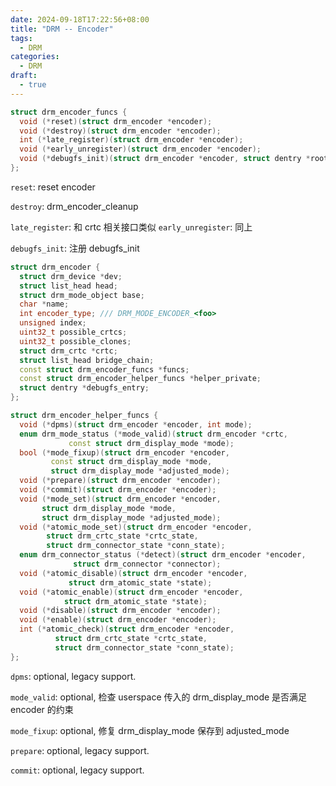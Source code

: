 ```yaml
---
date: 2024-09-18T17:22:56+08:00
title: "DRM -- Encoder"
tags:
  - DRM
categories:
  - DRM
draft:
  - true
---
```


```c++
struct drm_encoder_funcs {
  void (*reset)(struct drm_encoder *encoder);
  void (*destroy)(struct drm_encoder *encoder);
  int (*late_register)(struct drm_encoder *encoder);
  void (*early_unregister)(struct drm_encoder *encoder);
  void (*debugfs_init)(struct drm_encoder *encoder, struct dentry *root);
};
```

`reset`: reset encoder

`destroy`: drm_encoder_cleanup

`late_register`: 和 crtc 相关接口类似
`early_unregister`: 同上

`debugfs_init`: 注册 debugfs_init

```c++
struct drm_encoder {
  struct drm_device *dev;
  struct list_head head;
  struct drm_mode_object base;
  char *name;
  int encoder_type; /// DRM_MODE_ENCODER_<foo>
  unsigned index;
  uint32_t possible_crtcs;
  uint32_t possible_clones;
  struct drm_crtc *crtc;
  struct list_head bridge_chain;
  const struct drm_encoder_funcs *funcs;
  const struct drm_encoder_helper_funcs *helper_private;
  struct dentry *debugfs_entry;
};
```

```c++
struct drm_encoder_helper_funcs {
  void (*dpms)(struct drm_encoder *encoder, int mode);
  enum drm_mode_status (*mode_valid)(struct drm_encoder *crtc,
             const struct drm_display_mode *mode);
  bool (*mode_fixup)(struct drm_encoder *encoder,
         const struct drm_display_mode *mode,
         struct drm_display_mode *adjusted_mode);
  void (*prepare)(struct drm_encoder *encoder);
  void (*commit)(struct drm_encoder *encoder);
  void (*mode_set)(struct drm_encoder *encoder,
       struct drm_display_mode *mode,
       struct drm_display_mode *adjusted_mode);
  void (*atomic_mode_set)(struct drm_encoder *encoder,
        struct drm_crtc_state *crtc_state,
        struct drm_connector_state *conn_state);
  enum drm_connector_status (*detect)(struct drm_encoder *encoder,
              struct drm_connector *connector);
  void (*atomic_disable)(struct drm_encoder *encoder,
             struct drm_atomic_state *state);
  void (*atomic_enable)(struct drm_encoder *encoder,
            struct drm_atomic_state *state);
  void (*disable)(struct drm_encoder *encoder);
  void (*enable)(struct drm_encoder *encoder);
  int (*atomic_check)(struct drm_encoder *encoder,
          struct drm_crtc_state *crtc_state,
          struct drm_connector_state *conn_state);
};
```

`dpms`: optional, legacy support.

`mode_valid`: optional, 检查 userspace 传入的 drm_display_mode 是否满足 encoder 的约束

`mode_fixup`: optional, 修复 drm_display_mode 保存到 adjusted_mode

`prepare`: optional, legacy support.

`commit`: optional, legacy support.
